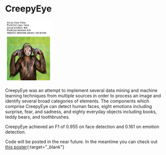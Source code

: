 # CreepyEye

<img src="creepyeye_monkey.png" width="150" height="200"/>

CreepyEye was an attempt to implement several data mining and machine learning techniques from multiple sources in order to process an image and identify several broad categories of elements. The components which comprise CreepyEye can detect human faces, eight emotions including surprise, fear, and sadness, and eighty everyday objects including books, teddy bears, and toothbrushes.

CreepyEye achieved an F1 of 0.955 on face detection and 0.161 on emotion detection.

Code will be posted in the near future. In the meantime you can check out [this poster](https://github.com/Bcromas/creepyeye/blob/master/creepyeye_poster.pdf){:target="_blank"}
